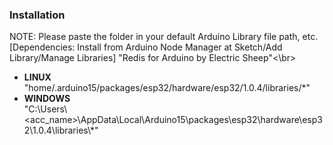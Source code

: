 ### Installation

NOTE: Please paste the folder in your default Arduino Library file path, etc. 
<br>[Dependencies: Install from Arduino Node Manager at Sketch/Add Library/Manage Libraries] 
"Redis for Arduino by Electric Sheep"<\br>
* **LINUX** <br>"home/.arduino15/packages/esp32/hardware/esp32/1.0.4/libraries/*"</br>
* **WINDOWS** <br>"C:\Users\\<acc_name>\AppData\Local\Arduino15\packages\esp32\hardware\esp32\1.0.4\libraries\\*"</br>

